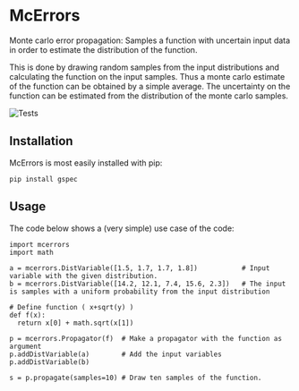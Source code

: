 # McErrors
Monte carlo error propagation:
Samples a function with uncertain input data in order to estimate the distribution of the function.

This is done by drawing random samples from the input distributions and calculating the function on the input samples. Thus a monte carlo estimate of the function can be obtained by a simple average. The uncertainty on the function can be estimated from the distribution of the monte carlo samples.

![Tests](https://github.com/cwand/gspec/actions/workflows/tests.yml/badge.svg)

## Installation

McErrors is most easily installed with pip:
```text
pip install gspec
```

## Usage
The code below shows a (very simple) use case of the code:
```text
import mcerrors
import math

a = mcerrors.DistVariable([1.5, 1.7, 1.7, 1.8])           # Input variable with the given distribution.
b = mcerrors.DistVariable([14.2, 12.1, 7.4, 15.6, 2.3])   # The input is samples with a uniform probability from the input distribution

# Define function ( x+sqrt(y) )
def f(x):
  return x[0] + math.sqrt(x[1])

p = mcerrors.Propagator(f)  # Make a propagator with the function as argument
p.addDistVariable(a)        # Add the input variables
p.addDistVariable(b)

s = p.propagate(samples=10) # Draw ten samples of the function.
```
